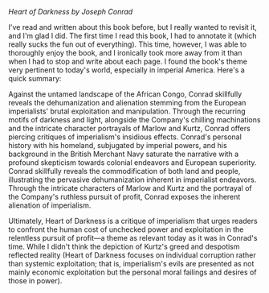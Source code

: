 *Heart of Darkness by Joseph Conrad*

I've read and written about this book before, but I really wanted to revisit it, and I'm glad I did. The first time I read this book, I had to annotate it (which really sucks the fun out of everything). This time, however, I was able to thoroughly enjoy the book, and I ironically took more away from it than when I had to stop and write about each page. I found the book's theme very pertinent to today's world, especially in imperial America. Here's a quick summary:

Against the untamed landscape of the African Congo, Conrad skillfully reveals the dehumanization and alienation stemming from the European imperialists' brutal exploitation and manipulation. Through the recurring motifs of darkness and light, alongside the Company's chilling machinations and the intricate character portrayals of Marlow and Kurtz, Conrad offers piercing critiques of imperialism's insidious effects. Conrad's personal history with his homeland, subjugated by imperial powers, and his background in the British Merchant Navy saturate the narrative with a profound skepticism towards colonial endeavors and European superiority. Conrad skillfully reveals the commodification of both land and people, illustrating the pervasive dehumanization inherent in imperialist endeavors. Through the intricate characters of Marlow and Kurtz and the portrayal of the Company's ruthless pursuit of profit, Conrad exposes the inherent alienation of imperialism. 

Ultimately, Heart of Darkness is a critique of imperialism that urges readers to confront the human cost of unchecked power and exploitation in the relentless pursuit of profit—a theme as relevant today as it was in Conrad's time. While I didn't think the depiction of Kurtz's greed and despotism reflected reality (Heart of Darkness focuses on individual corruption rather than systemic exploitation; that is, imperialism's evils are presented as not mainly economic exploitation but the personal moral failings and desires of those in power).


